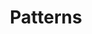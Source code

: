 ---
menu:
  main:
    weight: 20
title: "Patterns"
description: "Common patterns for modernizing legacy systems."
---